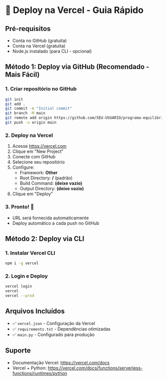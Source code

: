 # 🚀 Deploy na Vercel - Guia Rápido

## Pré-requisitos
- Conta no GitHub (gratuita)
- Conta na Vercel (gratuita)
- Node.js instalado (para CLI - opcional)

## Método 1: Deploy via GitHub (Recomendado - Mais Fácil)

### 1. Criar repositório no GitHub
```bash
git init
git add .
git commit -m "Initial commit"
git branch -M main
git remote add origin https://github.com/SEU-USUARIO/programa-equilibrio.git
git push -u origin main
```

### 2. Deploy na Vercel
1. Acesse https://vercel.com
2. Clique em "New Project"
3. Conecte com GitHub
4. Selecione seu repositório
5. Configure:
   - Framework: **Other**
   - Root Directory: **/** (padrão)
   - Build Command: **(deixe vazio)**
   - Output Directory: **(deixe vazio)**
6. Clique em "Deploy"

### 3. Pronto! 🎉
- URL será fornecida automaticamente
- Deploy automático a cada push no GitHub

## Método 2: Deploy via CLI

### 1. Instalar Vercel CLI
```bash
npm i -g vercel
```

### 2. Login e Deploy
```bash
vercel login
vercel
vercel --prod
```

## Arquivos Incluídos
- ✅ `vercel.json` - Configuração da Vercel
- ✅ `requirements.txt` - Dependências otimizadas
- ✅ `main.py` - Configurado para produção

## Suporte
- Documentação Vercel: https://vercel.com/docs
- Vercel + Python: https://vercel.com/docs/functions/serverless-functions/runtimes/python
